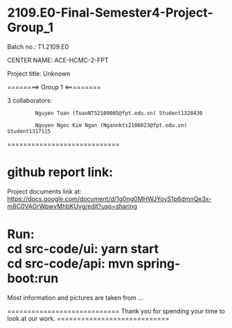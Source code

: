 # 2109.E0-Final-Semester4-Project-Group_1

Batch no.: T1.2109.E0

CENTER NAME: ACE-HCMC-2-FPT

Project title: Unknown

========> Group 1 <=========

3 collaborators:

             Nguyen Toan (ToanNTS2109005@fpt.edu.vn) Student1328430

             Nguyen Ngoc Kim Ngan (Ngannkts2106023@fpt.edu.vn) Student1317115
             
============================

github report link: 
============================

Project documents link at: https://docs.google.com/document/d/1g0ng0MHWJYoyS1p6dmnQe3x-m8C0VAOrWpwvMhbKUvg/edit?usp=sharing 

Run: <br>
  cd src-code/ui: yarn start <br>
  cd src-code/api: mvn spring-boot:run <br>
============================

Most information and pictures are taken from ...

  

============================ Thank you for spending your time to look at our work. ============================

